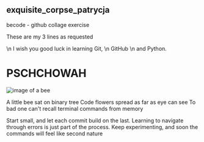 ## exquisite_corpse_patrycja
becode - github collage exercise

These are my 3
lines 
as requested

\n I wish you good luck in learning Git, \n GitHub \n and Python.

# **PSCHCHOWAH**

![image of a bee](https://media.istockphoto.com/id/888100500/vector/engraving-illustration-of-honey-bee.jpg?s=612x612&w=0&k=20&c=HmjIXOcsxc9nd8KIGS5y91cVz-4q5WwveahfyPRykOE=)

A little bee sat on binary tree
Code flowers spread as far as eye can see
To bad one can't recall terminal commands from memory

Start small, and let each commit build on the last.
Learning to navigate through errors is just part of the process.
Keep experimenting, and soon the commands will feel like second nature